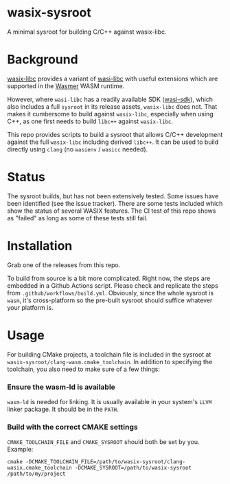# wasix-sysroot
A minimal sysroot for building C/C++ against wasix-libc.

# Background

[wasix-libc](https://github.com/wasix-org/wasix-libc) provides a variant of [wasi-libc](https://github.com/WebAssembly/wasi-libc) with useful extensions which are supported in the [Wasmer](https://github.com/wasmerio/wasmer) WASM runtime.

However, where `wasi-libc` has a readily available SDK ([wasi-sdk](https://github.com/WebAssembly/wasi-sdk)), which also includes a full `sysroot` in its release assets, `wasix-libc` does not. That makes it cumbersome to build against `wasix-libc`, especially when using C++, as one first needs to build `libc++` against `wasix-libc`.

This repo provides scripts to build a sysroot that allows C/C++ development against the full `wasix-libc` including derived `libc++`. It can be used to build directly using `clang` (no `wasienv` / `wasicc` needed).

# Status

The sysroot builds, but has not been extensively tested. Some issues have been identified (see the issue tracker). There are some tests included which show the status of several WASIX features. The CI test of this repo shows as "failed" as long as some of these tests still fail.

# Installation

Grab one of the releases from this repo.

To build from source is a bit more complicated. Right now, the steps are embedded in a Github Actions script. Please check and replicate the steps from `.github/workflows/build.yml`. Obviously, since the whole sysroot is `wasm`, it's cross-platform so the pre-built sysroot should suffice whatever your platform is.

# Usage

For building CMake projects, a toolchain file is included in the sysroot at `wasix-sysroot/clang-wasm.cmake_toolchain`.
In addition to specifying the toolchain, you also need to make sure of a few things:

### Ensure the wasm-ld is available

`wasm-ld` is needed for linking. It is usually available in your system's `LLVM` linker package. It should be in the `PATH`.

### Build with the correct CMAKE settings

`CMAKE_TOOLCHAIN_FILE` and `CMAKE_SYSROOT` should both be set by you. Example:

```
cmake -DCMAKE_TOOLCHAIN_FILE=/path/to/wasix-sysroot/clang-wasix.cmake_toolchain -DCMAKE_SYSROOT=/path/to/wasix-sysroot /path/to/my/project
```
